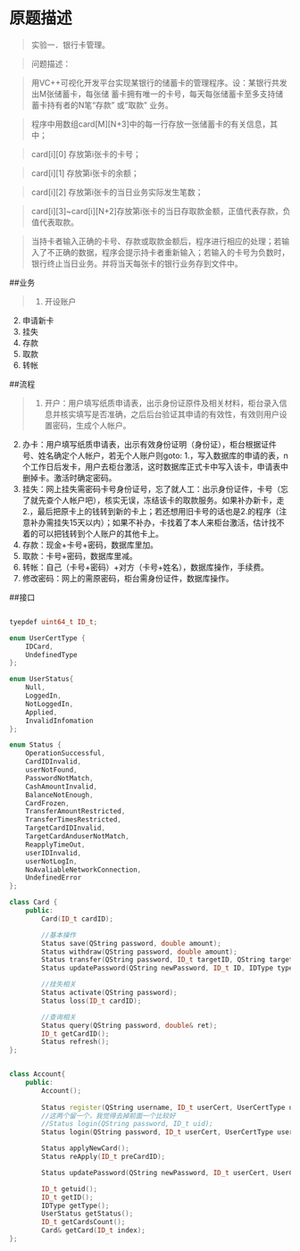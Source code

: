 # 原题描述
> 实验一．银行卡管理。

> 问题描述：

> 用VC++可视化开发平台实现某银行的储蓄卡的管理程序。设：某银行共发出M张储蓄卡，每张储 蓄卡拥有唯一的卡号，每天每张储蓄卡至多支持储蓄卡持有者的N笔“存款” 或“取款” 业务。

> 程序中用数组card[M][N+3]中的每一行存放一张储蓄卡的有关信息，其中；

> card[i][0] 存放第i张卡的卡号；

> card[i][1] 存放第i张卡的余额；

> card[i][2] 存放第i张卡的当日业务实际发生笔数；

> card[i][3]~card[i][N+2]存放第i张卡的当日存取款金额，正值代表存款，负值代表取款。

> 当持卡者输入正确的卡号、存款或取款金额后，程序进行相应的处理；若输入了不正确的数据，程序会提示持卡者重新输入；若输入的卡号为负数时，银行终止当日业务。并将当天每张卡的银行业务存到文件中。

##业务
> 1. 开设账户
2. 申请新卡
3. 挂失
4. 存款
5. 取款
6. 转帐

##流程
> 1. 开户：用户填写纸质申请表，出示身份证原件及相关材料，柜台录入信息并核实填写是否准确，之后后台验证其申请的有效性，有效则用户设置密码，生成个人帐户。
2. 办卡：用户填写纸质申请表，出示有效身份证明（身份证），柜台根据证件号、姓名确定个人帐户，若无个人账户则goto: 1.，写入数据库的申请的表，n个工作日后发卡，用户去柜台激活，这时数据库正式卡中写入该卡，申请表中删掉卡。激活时确定密码。
3. 挂失：网上挂失需密码卡号身份证号，忘了就人工：出示身份证件，卡号（忘了就先查个人帐户吧），核实无误，冻结该卡的取款服务。如果补办新卡，走2.，最后把原卡上的钱转到新的卡上；若还想用旧卡号的话也是2.的程序（注意补办需挂失15天以内）；如果不补办，卡找着了本人来柜台激活，估计找不着的可以把钱转到个人账户的其他卡上。
4. 存款：现金+卡号+密码，数据库里加。
5. 取款：卡号+密码，数据库里减。
6. 转帐：自己（卡号+密码）+对方（卡号+姓名），数据库操作，手续费。
7. 修改密码：网上的需原密码，柜台需身份证件，数据库操作。

##接口
```c++

tyepdef uint64_t ID_t;

enum UserCertType {
	IDCard,
	UndefinedType
};

enum UserStatus{
	Null,
	LoggedIn,
	NotLoggedIn,
	Applied,
	InvalidInfomation
};

enum Status {
	OperationSuccessful,
	CardIDInvalid,
	userNotFound,
	PasswordNotMatch,
	CashAmountInvalid,
	BalanceNotEnough,
	CardFrozen,
	TransferAmountRestricted,
	TransferTimesRestricted,
	TargetCardIDInvalid,
	TargetCardAnduserNotMatch,
	ReapplyTimeOut,
	userIDInvalid,
	userNotLogIn,
	NoAvaliableNetworkConnection,
	UndefinedError
};

class Card {
	public:
		Card(ID_t cardID);

		//基本操作
		Status save(QString password, double amount);
		Status withdraw(QString password, double amount);
		Status transfer(QString password, ID_t targetID, QString targetUserName, double amouont);
		Status updatePassword(QString newPassword, ID_t ID, IDType type = IDCard);

		//挂失相关
		Status activate(QString password);
		Status loss(ID_t cardID);

		//查询相关
		Status query(QString password, double& ret);
		ID_t getCardID();
		Status refresh();
};


class Account{
	public:
		Account();
  
		Status register(QString username, ID_t userCert, UserCertType userCert, QString phone, QString address);
		//这两个留一个，我觉得去掉前面一个比较好
		//Status login(QString password, ID_t uid);
		Status login(QString password, ID_t userCert, UserCertType userCert = IDCard);

		Status applyNewCard();
		Status reApply(ID_t preCardID);

		Status updatePassword(QString newPassword, ID_t userCert, UserCertType userCert = IDCard);

		ID_t getuid();
		ID_t getID();
		IDType getType();
		UserStatus getStatus();
		ID_t getCardsCount();
		Card& getCard(ID_t index);
};

```

